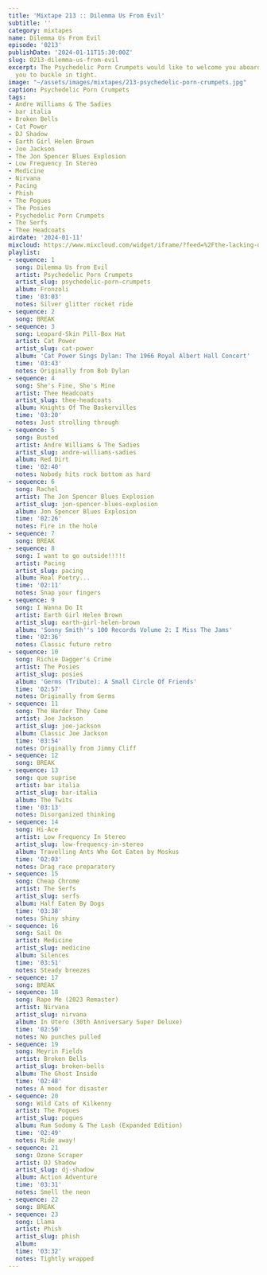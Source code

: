 ```yaml
---
title: 'Mixtape 213 :: Dilemma Us From Evil'
subtitle: ''
category: mixtapes
name: Dilemma Us From Evil
episode: '0213'
publishDate: '2024-01-11T15:30:00Z'
slug: 0213-dilemma-us-from-evil
excerpt: The Psychedelic Porn Crumpets would like to welcome you aboard and advise
  you to buckle in tight.
image: "~/assets/images/mixtapes/213-psychedelic-porn-crumpets.jpg"
caption: Psychedelic Porn Crumpets
tags:
- Andre Williams & The Sadies
- bar italia
- Broken Bells
- Cat Power
- DJ Shadow
- Earth Girl Helen Brown
- Joe Jackson
- The Jon Spencer Blues Explosion
- Low Frequency In Stereo
- Medicine
- Nirvana
- Pacing
- Phish
- The Pogues
- The Posies
- Psychedelic Porn Crumpets
- The Serfs
- Thee Headcoats
airdate: '2024-01-11'
mixcloud: https://www.mixcloud.com/widget/iframe/?feed=%2Fthe-lacking-org%2F3jozdv-213-dilemma-us-from-evil%2F&hide_artwork=1&hide_cover=1
playlist:
- sequence: 1
  song: Dilemma Us from Evil
  artist: Psychedelic Porn Crumpets
  artist_slug: psychedelic-porn-crumpets
  album: Fronzoli
  time: '03:03'
  notes: Silver glitter rocket ride
- sequence: 2
  song: BREAK
- sequence: 3
  song: Leopard-Skin Pill-Box Hat
  artist: Cat Power
  artist_slug: cat-power
  album: 'Cat Power Sings Dylan: The 1966 Royal Albert Hall Concert'
  time: '03:43'
  notes: Originally from Bob Dylan
- sequence: 4
  song: She's Fine, She's Mine
  artist: Thee Headcoats
  artist_slug: thee-headcoats
  album: Knights Of The Baskervilles
  time: '03:20'
  notes: Just strolling through
- sequence: 5
  song: Busted
  artist: Andre Williams & The Sadies
  artist_slug: andre-williams-sadies
  album: Red Dirt
  time: '02:40'
  notes: Nobody hits rock bottom as hard
- sequence: 6
  song: Rachel
  artist: The Jon Spencer Blues Explosion
  artist_slug: jon-spencer-blues-explosion
  album: Jon Spencer Blues Explosion
  time: '02:26'
  notes: Fire in the hole
- sequence: 7
  song: BREAK
- sequence: 8
  song: I want to go outside!!!!!
  artist: Pacing
  artist_slug: pacing
  album: Real Poetry...
  time: '02:11'
  notes: Snap your fingers
- sequence: 9
  song: I Wanna Do It
  artist: Earth Girl Helen Brown
  artist_slug: earth-girl-helen-brown
  album: 'Sonny Smith''s 100 Records Volume 2: I Miss The Jams'
  time: '02:36'
  notes: Classic future retro
- sequence: 10
  song: Richie Dagger's Crime
  artist: The Posies
  artist_slug: posies
  album: 'Germs (Tribute): A Small Circle Of Friends'
  time: '02:57'
  notes: Originally from Germs
- sequence: 11
  song: The Harder They Come
  artist: Joe Jackson
  artist_slug: joe-jackson
  album: Classic Joe Jackson
  time: '03:54'
  notes: Originally from Jimmy Cliff
- sequence: 12
  song: BREAK
- sequence: 13
  song: que suprise
  artist: bar italia
  artist_slug: bar-italia
  album: The Twits
  time: '03:13'
  notes: Disorganized thinking
- sequence: 14
  song: Hi-Ace
  artist: Low Frequency In Stereo
  artist_slug: low-frequency-in-stereo
  album: Travelling Ants Who Got Eaten by Moskus
  time: '02:03'
  notes: Drag race preparatory
- sequence: 15
  song: Cheap Chrome
  artist: The Serfs
  artist_slug: serfs
  album: Half Eaten By Dogs
  time: '03:38'
  notes: Shiny shiny
- sequence: 16
  song: Sail On
  artist: Medicine
  artist_slug: medicine
  album: Silences
  time: '03:51'
  notes: Steady breezes
- sequence: 17
  song: BREAK
- sequence: 18
  song: Rape Me (2023 Remaster)
  artist: Nirvana
  artist_slug: nirvana
  album: In Utero (30th Anniversary Super Deluxe)
  time: '02:50'
  notes: No punches pulled
- sequence: 19
  song: Meyrin Fields
  artist: Broken Bells
  artist_slug: broken-bells
  album: The Ghost Inside
  time: '02:48'
  notes: A mood for disaster
- sequence: 20
  song: Wild Cats of Kilkenny
  artist: The Pogues
  artist_slug: pogues
  album: Rum Sodomy & The Lash (Expanded Edition)
  time: '02:49'
  notes: Ride away!
- sequence: 21
  song: Ozone Scraper
  artist: DJ Shadow
  artist_slug: dj-shadow
  album: Action Adventure
  time: '03:31'
  notes: Smell the neon
- sequence: 22
  song: BREAK
- sequence: 23
  song: Llama
  artist: Phish
  artist_slug: phish
  album:
  time: '03:32'
  notes: Tightly wrapped
---
```


